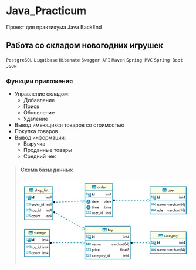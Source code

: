 # Java_Practicum
Проект для практикума Java BackEnd

## Работа со складом новогодних игрушек
`PostgreSQL`  `Liquibase` `Hibenate` `Swagger API` `Maven` `Spring MVC` `Spring Boot` `JSON`
### Функции приложения
- Управление складом:
    - Добавление 
    - Поиск
    - Обновление
    - Удаление
- Вывод имеющихся товаров со стоимостью
- Покупка товаров
- Вывод информации:
    - Выручка
    - Проданные товары
    - Средний чек

> #### Схема базы данных    
> ![Схема базы данных](https://github.com/VovanBanan13/Java_Practicum/blob/master/src/main/resources/db/changelog/v.1.0/db_v.1.0.jpg "Схема базы данных")

